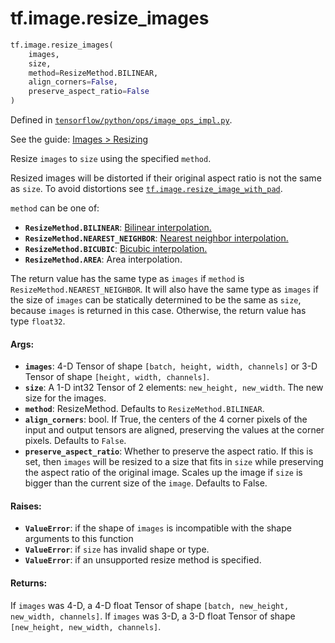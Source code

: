 <div itemscope itemtype="http://developers.google.com/ReferenceObject">
<meta itemprop="name" content="tf.image.resize_images" />
<meta itemprop="path" content="Stable" />
</div>

# tf.image.resize_images

``` python
tf.image.resize_images(
    images,
    size,
    method=ResizeMethod.BILINEAR,
    align_corners=False,
    preserve_aspect_ratio=False
)
```



Defined in [`tensorflow/python/ops/image_ops_impl.py`](https://www.tensorflow.org/code/tensorflow/python/ops/image_ops_impl.py).

See the guide: [Images > Resizing](../../../../api_guides/python/image.md#Resizing)

Resize `images` to `size` using the specified `method`.

Resized images will be distorted if their original aspect ratio is not
the same as `size`.  To avoid distortions see
<a href="../../tf/image/resize_image_with_pad.md"><code>tf.image.resize_image_with_pad</code></a>.

`method` can be one of:

*   <b>`ResizeMethod.BILINEAR`</b>: [Bilinear interpolation.](
  https://en.wikipedia.org/wiki/Bilinear_interpolation)
*   <b>`ResizeMethod.NEAREST_NEIGHBOR`</b>: [Nearest neighbor interpolation.](
  https://en.wikipedia.org/wiki/Nearest-neighbor_interpolation)
*   <b>`ResizeMethod.BICUBIC`</b>: [Bicubic interpolation.](
  https://en.wikipedia.org/wiki/Bicubic_interpolation)
*   <b>`ResizeMethod.AREA`</b>: Area interpolation.

The return value has the same type as `images` if `method` is
`ResizeMethod.NEAREST_NEIGHBOR`. It will also have the same type as `images`
if the size of `images` can be statically determined to be the same as `size`,
because `images` is returned in this case. Otherwise, the return value has
type `float32`.

#### Args:

* <b>`images`</b>: 4-D Tensor of shape `[batch, height, width, channels]` or
          3-D Tensor of shape `[height, width, channels]`.
* <b>`size`</b>: A 1-D int32 Tensor of 2 elements: `new_height, new_width`.  The
        new size for the images.
* <b>`method`</b>: ResizeMethod.  Defaults to `ResizeMethod.BILINEAR`.
* <b>`align_corners`</b>: bool.  If True, the centers of the 4 corner pixels of the
      input and output tensors are aligned, preserving the values at the
      corner pixels. Defaults to `False`.
* <b>`preserve_aspect_ratio`</b>: Whether to preserve the aspect ratio. If this is set,
    then `images` will be resized to a size that fits in `size` while
    preserving the aspect ratio of the original image. Scales up the image if
    `size` is bigger than the current size of the `image`. Defaults to False.


#### Raises:

* <b>`ValueError`</b>: if the shape of `images` is incompatible with the
    shape arguments to this function
* <b>`ValueError`</b>: if `size` has invalid shape or type.
* <b>`ValueError`</b>: if an unsupported resize method is specified.


#### Returns:

If `images` was 4-D, a 4-D float Tensor of shape
`[batch, new_height, new_width, channels]`.
If `images` was 3-D, a 3-D float Tensor of shape
`[new_height, new_width, channels]`.
